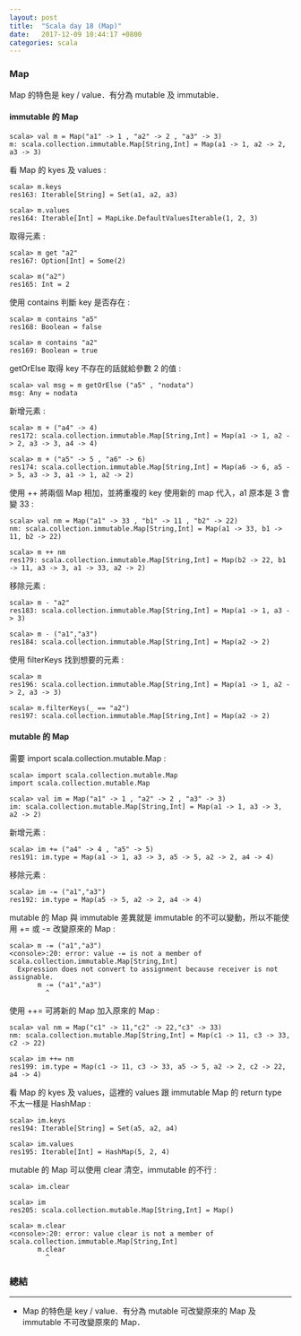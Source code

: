 ```yaml
---
layout: post
title:  "Scala day 18 (Map)"
date:   2017-12-09 10:44:17 +0800
categories: scala
---
```


### Map
Map 的特色是 key / value．有分為 mutable 及 immutable．

#### immutable 的 Map 

```console
scala> val m = Map("a1" -> 1 , "a2" -> 2 , "a3" -> 3)
m: scala.collection.immutable.Map[String,Int] = Map(a1 -> 1, a2 -> 2, a3 -> 3)
```
看 Map 的 kyes 及 values : 

```console
scala> m.keys
res163: Iterable[String] = Set(a1, a2, a3)

scala> m.values
res164: Iterable[Int] = MapLike.DefaultValuesIterable(1, 2, 3)
```
取得元素 :  

```console
scala> m get "a2"
res167: Option[Int] = Some(2)

scala> m("a2")
res165: Int = 2
```
使用 contains 判斷 key 是否存在 :  

```console
scala> m contains "a5"
res168: Boolean = false

scala> m contains "a2"
res169: Boolean = true
```
getOrElse 取得 key 不存在的話就給參數 2 的值 :  

```console
scala> val msg = m getOrElse ("a5" , "nodata")
msg: Any = nodata
```
新增元素 : 

```console
scala> m + ("a4" -> 4)
res172: scala.collection.immutable.Map[String,Int] = Map(a1 -> 1, a2 -> 2, a3 -> 3, a4 -> 4)

scala> m + ("a5" -> 5 , "a6" -> 6)
res174: scala.collection.immutable.Map[String,Int] = Map(a6 -> 6, a5 -> 5, a3 -> 3, a1 -> 1, a2 -> 2)
```
使用 ++ 將兩個 Map 相加，並將重複的 key 使用新的 map 代入，a1 原本是 3 會變 33 : 

```console
scala> val nm = Map("a1" -> 33 , "b1" -> 11 , "b2" -> 22)
nm: scala.collection.immutable.Map[String,Int] = Map(a1 -> 33, b1 -> 11, b2 -> 22)

scala> m ++ nm
res179: scala.collection.immutable.Map[String,Int] = Map(b2 -> 22, b1 -> 11, a3 -> 3, a1 -> 33, a2 -> 2)

```
移除元素 : 

```console
scala> m - "a2"
res183: scala.collection.immutable.Map[String,Int] = Map(a1 -> 1, a3 -> 3)

scala> m - ("a1","a3")
res184: scala.collection.immutable.Map[String,Int] = Map(a2 -> 2)

```
使用 filterKeys 找到想要的元素 : 

```console
scala> m
res196: scala.collection.immutable.Map[String,Int] = Map(a1 -> 1, a2 -> 2, a3 -> 3)

scala> m.filterKeys(_ == "a2")
res197: scala.collection.immutable.Map[String,Int] = Map(a2 -> 2)
```


#### mutable 的 Map
需要 import scala.collection.mutable.Map :  

```console
scala> import scala.collection.mutable.Map
import scala.collection.mutable.Map

scala> val im = Map("a1" -> 1 , "a2" -> 2 , "a3" -> 3)
im: scala.collection.mutable.Map[String,Int] = Map(a1 -> 1, a3 -> 3, a2 -> 2)

```
新增元素 :  

```console
scala> im += ("a4" -> 4 , "a5" -> 5)
res191: im.type = Map(a1 -> 1, a3 -> 3, a5 -> 5, a2 -> 2, a4 -> 4)
```
移除元素 : 

```console
scala> im -= ("a1","a3")
res192: im.type = Map(a5 -> 5, a2 -> 2, a4 -> 4)
```
mutable 的 Map 與 immutable 差異就是 immutable 的不可以變動，所以不能使用 += 或 -= 改變原來的 Map : 

```console
scala> m -= ("a1","a3")
<console>:20: error: value -= is not a member of scala.collection.immutable.Map[String,Int]
  Expression does not convert to assignment because receiver is not assignable.
       m -= ("a1","a3")
         ^
```
使用 ++= 可將新的 Map 加入原來的 Map : 

```console
scala> val nm = Map("c1" -> 11,"c2" -> 22,"c3" -> 33)
nm: scala.collection.mutable.Map[String,Int] = Map(c1 -> 11, c3 -> 33, c2 -> 22)

scala> im ++= nm
res199: im.type = Map(c1 -> 11, c3 -> 33, a5 -> 5, a2 -> 2, c2 -> 22, a4 -> 4)
```

看 Map 的 kyes 及 values，這裡的 values 跟 immutable Map 的 return type 不太一樣是 HashMap :  

```console
scala> im.keys
res194: Iterable[String] = Set(a5, a2, a4)

scala> im.values
res195: Iterable[Int] = HashMap(5, 2, 4)

```
mutable 的 Map 可以使用 clear 清空，immutable 的不行 :  

```console
scala> im.clear

scala> im
res205: scala.collection.mutable.Map[String,Int] = Map()

scala> m.clear
<console>:20: error: value clear is not a member of scala.collection.immutable.Map[String,Int]
       m.clear
         ^
```


### 總結
- - -
* Map 的特色是 key / value．有分為 mutable 可改變原來的 Map 及 immutable 不可改變原來的 Map．


